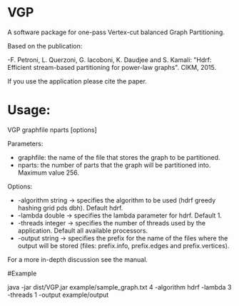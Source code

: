 # VGP
A software package for one-pass Vertex-cut balanced Graph Partitioning.

Based on the publication:

-F. Petroni, L. Querzoni, G. Iacoboni, K. Daudjee and S. Kamali: "Hdrf: Efficient stream-based partitioning for power-law graphs". CIKM, 2015.

If you use the application please cite the paper.

# Usage:

VGP graphfile nparts [options]

Parameters:
- graphfile: the name of the file that stores the graph to be partitioned.
- nparts: the number of parts that the graph will be partitioned into. Maximum value 256.

Options:
- -algorithm string  ->  specifies the algorithm to be used (hdrf greedy hashing grid pds dbh). Default hdrf.
- -lambda double  ->  specifies the lambda parameter for hdrf. Default 1.
- -threads integer  ->  specifies the number of threads used by the application. Default all available processors.
- -output string  ->  specifies the prefix for the name of the files where the output will be stored (files: prefix.info, prefix.edges and prefix.vertices).


For a more in-depth discussion see the manual.

#Example

java -jar dist/VGP.jar example/sample_graph.txt 4 -algorithm hdrf -lambda 3 -threads 1 -output example/output  
